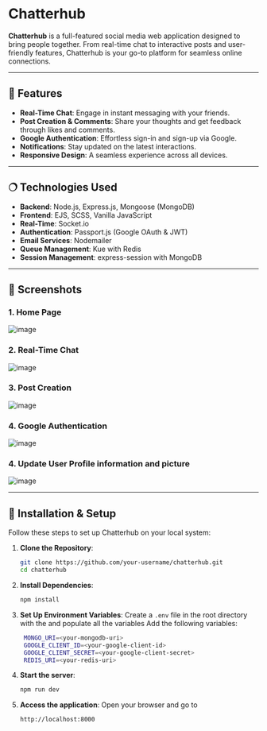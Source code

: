# Chatterhub



**Chatterhub** is a full-featured social media web application designed to bring people together. From real-time chat to interactive posts and user-friendly features, Chatterhub is your go-to platform for seamless online connections.

---

## 🌟 Features

- **Real-Time Chat**: Engage in instant messaging with your friends.
- **Post Creation & Comments**: Share your thoughts and get feedback through likes and comments.
- **Google Authentication**: Effortless sign-in and sign-up via Google.
- **Notifications**: Stay updated on the latest interactions.
- **Responsive Design**: A seamless experience across all devices.

---

## 🔿 Technologies Used

- **Backend**: Node.js, Express.js, Mongoose (MongoDB)
- **Frontend**: EJS, SCSS, Vanilla JavaScript
- **Real-Time**: Socket.io
- **Authentication**: Passport.js (Google OAuth & JWT)
- **Email Services**: Nodemailer
- **Queue Management**: Kue with Redis
- **Session Management**: express-session with MongoDB

---

## 📸 Screenshots

### 1. **Home Page**
![image](https://github.com/user-attachments/assets/5bc9d4d2-6842-443f-bdf7-6de8fcfaf519)



### 2. **Real-Time Chat**

![image](https://github.com/user-attachments/assets/962548d5-845e-4687-a9de-5667b1af6011)


### 3. **Post Creation**

![image](https://github.com/user-attachments/assets/b305ba4d-9fd1-4f13-a3f6-5f905f50b361)


### 4. **Google Authentication**

![image](https://github.com/user-attachments/assets/c22cefe3-dd37-4b4e-8c8b-2801049878d6)

### 4. **Update User Profile information and picture**
![image](https://github.com/user-attachments/assets/f58df82f-ac1b-4638-bc56-a3372b8ed3d6)


---

## 🚀 Installation & Setup

Follow these steps to set up Chatterhub on your local system:

1. **Clone the Repository**:

   ```bash
   git clone https://github.com/your-username/chatterhub.git
   cd chatterhub
   ```

2. **Install Dependencies**:

   ```bash
   npm install
   ```

3. **Set Up Environment Variables**:
   Create a `.env` file in the root directory with the and populate all the variables
   Add the following variables:
   ```bash
    MONGO_URI=<your-mongodb-uri>
    GOOGLE_CLIENT_ID=<your-google-client-id>
    GOOGLE_CLIENT_SECRET=<your-google-client-secret>
    REDIS_URI=<your-redis-uri>
    ```
4. **Start the server**:
   ```bash
   npm run dev
   ```
5. **Access the application**:
Open your browser and go to 
   ```bash
   http://localhost:8000
   ```
